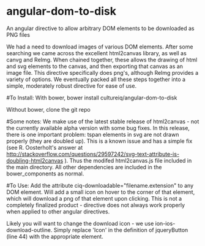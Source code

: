 # angular-dom-to-disk
An angular directive to allow arbitrary DOM elements to be downloaded as PNG files

We had a need to download images of various DOM elements.  After some searching we came across the excellent html2canvas library, as well as canvg and ReImg.  When chained together, these allows the drawing of html and svg elements to the canvas, and then exporting that canvas as an image file.  This directive specifically does png's, although ReImg provides a variety of options.  We eventually packed all these steps together into a simple, moderately robust directive for ease of use.


#To Install:
With bower, bower install cultureiq/angular-dom-to-disk

Without bower, clone the git repo

#Some notes:
We make use of the latest stable release of html2canvas - not the currently available alpha version with some bug fixes.  In this release, there is one important problem: tspan elements in svg are not drawn properly (they are doubled up).  This is a known issue and has a simple fix (see R.  Oosterholt's answer at http://stackoverflow.com/questions/29597242/svg-text-attribute-is-doubling-html2canvas ).  Thus the modifed html2canvas.js file included in the main directory.  All other dependencies are included in the bower_components as normal.

#To Use:
Add the attribute ciq-downloadable="filename.extension" to any DOM element.  Will add a small icon on hover to the corner of that element, which will download a png of that element upon clicking.  This is not a completely finalized product - directive does not always work properly when applied to other angular directives.

Likely you will want to change the download icon - we use ion-ios-download-outline.  Simply replace 'Icon' in the definition of jqueryButton (line 44) with the appropriate element.
